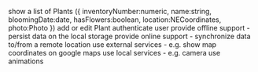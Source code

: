 show a list of Plants ({ inventoryNumber:numeric, name:string, bloomingDate:date, hasFlowers:boolean, location:NECoordinates, photo:Photo })
add or edit Plant
authenticate user
provide offline support - persist data on the local storage
provide online support - synchronize data to/from a remote location
use external services - e.g. show map coordinates on google maps
use local services - e.g. camera
use animations